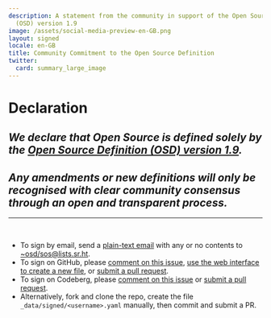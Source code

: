 ```yaml
---
description: A statement from the community in support of the Open Source Definition
  (OSD) version 1.9
image: /assets/social-media-preview-en-GB.png
layout: signed
locale: en-GB
title: Community Commitment to the Open Source Definition
twitter:
  card: summary_large_image
---
```

# **Declaration**

## *We declare that Open Source is defined solely by the [Open Source Definition (OSD) version 1.9](https://opensourcedefinition.org/).*

## *Any amendments or new definitions will only be recognised with clear community consensus through an open and transparent process.*

---
<br>

- To sign by email, send a [plain-text email](https://useplaintext.email/) with any or no contents to [~osd/sos@lists.sr.ht](mailto:~osd/sos@lists.sr.ht).
- To sign on GitHub, please [comment on this issue](https://github.com/OpenSourceDefinition/sos/issues/1), [use the web interface to create a new file](https://github.com/OpenSourceDefinition/sos/new/main/_data/signed), or [submit a pull request](https://github.com/OpenSourceDefinition/sos/pulls).
- To sign on Codeberg, please [comment on this issue](https://codeberg.org/osd/sos/issues/1) or [submit a pull request](https://codeberg.org/osd/sos/pulls).
- Alternatively, fork and clone the repo, create the file `_data/signed/<username>.yaml` manually, then commit and submit a PR.